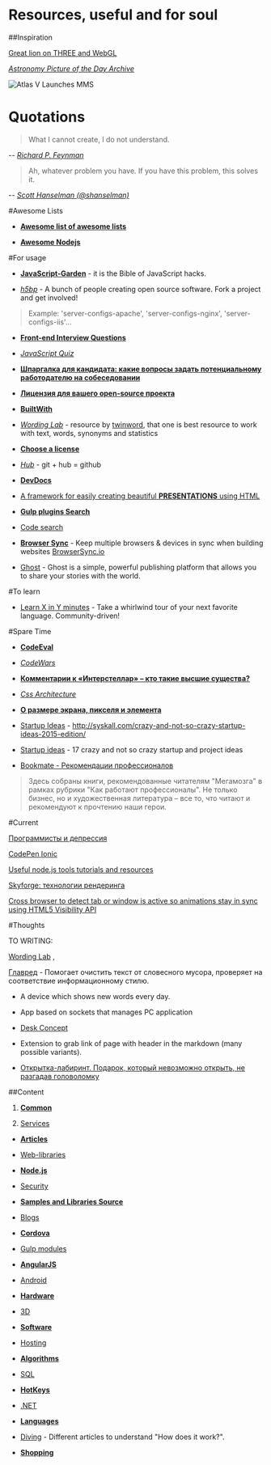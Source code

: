 # Resources, useful and for soul


##Inspiration

[Great lion on THREE and WebGL](http://codepen.io/Yakudoo/pen/YXxmYR)

[*Astronomy Picture of the Day Archive*](http://apod.nasa.gov/apod/archivepix.html)

![Atlas V Launches MMS](http://apod.nasa.gov/apod/image/1503/MMSLaunch_cooper_1050.jpg)

# Quotations

   > What I cannot create, I do not understand.

   -- [*Richard P. Feynman*](http://en.wikipedia.org/wiki/Richard_Feynman)

   > Ah, whatever problem you have. If you have this problem, this solves it.

   -- [*Scott Hanselman (@shanselman)*](https://twitter.com/shanselman/status/461532471037677568)

#Awesome Lists

* [**Awesome list of awesome lists**](https://github.com/sindresorhus/awesome)

* [**Awesome Nodejs**](https://github.com/sindresorhus/awesome-nodejs)

#For usage

* [**JavaScript-Garden**](http://bonsaiden.github.io/JavaScript-Garden/ru/) - it is the Bible of JavaScript hacks.

* [*h5bp*](https://h5bp.github.io/) - A bunch of people creating open source software. Fork a project and get involved!
> Example: 'server-configs-apache', 'server-configs-nginx', 'server-configs-iis'...
   
* [**Front-end Interview Questions**](https://github.com/h5bp/Front-end-Developer-Interview-Questions)

* [*JavaScript Quiz*](http://javascript-puzzlers.herokuapp.com/)

* [**Шпаргалка для кандидата: какие вопросы задать потенциальному работодателю на собеседовании**](http://megamozg.ru/post/13704/)

* [**Лицензия для вашего open-source проекта**](http://habrahabr.ru/post/243091/)



* [**BuiltWith**](http://builtwith.com/)

* [*Wording Lab*](https://www.wordinglab.com/) -  resource by [twinword](https://www.twinword.com/), that one is best resource to work with text, words, synonyms and statistics

* [**Choose a license**](http://choosealicense.com/)

* [*Hub*](https://github.com/github/hub) - git + hub = github

* [**DevDocs**](http://devdocs.io/)

* [A framework for easily creating beautiful **PRESENTATIONS** using HTML](https://github.com/hakimel/reveal.js)

* [**Gulp plugins Search**](http://gulpjs.com/plugins/)

* [Code search](https://searchcode.com/)

* [**Browser Sync**](https://github.com/BrowserSync/browser-sync) - Keep multiple browsers & devices in sync when building websites [BrowserSync.io](http://browsersync.io)

* [Ghost](https://github.com/TryGhost/Ghost) - Ghost is a simple, powerful publishing platform that allows you to share your stories with the world.

#To learn

* [Learn X in Y minutes](http://learnxinyminutes.com/) - Take a whirlwind tour of your next favorite language. Community-driven!

#Spare Time

* [**CodeEval**](https://www.codeeval.com/)

* [*CodeWars*](http://www.codewars.com/dashboard)

* [**Комментарии к «Интерстеллар» – кто такие высшие существа?**](http://geektimes.ru/post/247728/)

* [*Css Architecture*](http://philipwalton.com/articles/css-architecture/)

* [**О размере экрана, пикселя и элемента**](http://habrahabr.ru/post/229359/)

* [Startup Ideas](http://syskall.com/crazy-and-not-so-crazy-startup-ideas-2015-edition/) - http://syskall.com/crazy-and-not-so-crazy-startup-ideas-2015-edition/

* [Startup ideas](http://syskall.com/some-crazy-and-not-so-crazy-startup-and-proje/) - 17 crazy and not so crazy startup and project ideas

* [Bookmate - Рекомендации профессионалов](https://bookmate.com/bookshelves/L4KWMWsR)
> Здесь собраны книги, рекомендованные читателям "Мегамозга" в рамках рубрики "Как работают профессионалы". Не только бизнес, но и художественная литература – все то, что читают и рекомендуют к прочтению наши герои.

#Current

[Программисты и депрессия](http://habrahabr.ru/post/260249/)

[CodePen Ionic](http://codepen.io/ionic/popular/3/)

[Useful node.js tools tutorials and resources](http://www.smashingmagazine.com/2011/09/16/useful-node-js-tools-tutorials-and-resources/)

[Skyforge: технологии рендеринга](http://habrahabr.ru/company/mailru/blog/248873/)

[Cross browser to detect tab or window is active so animations stay in sync using HTML5 Visibility API](http://greensock.com/forums/topic/9059-cross-browser-to-detect-tab-or-window-is-active-so-animations-stay-in-sync-using-html5-visibility-api/)

#Thoughts

TO WRITING: 

[Wording Lab](https://www.wordinglab.com/) ,

[Главред](http://glvrd.ru/) - Помогает очистить текст от словесного мусора, проверяет на соответствие информационному стилю.

- A device which shows new words every day.

- App based on sockets that manages PC application

- [Desk Concept](https://www.behance.net/gallery/11592197/Desk-concept)

- Extension to grab link of page with header in the markdown (many possible variants).

- [Открытка-лабиринт. Подарок, который невозможно открыть, не разгадав головоломку](http://geektimes.ru/post/260414/)

##Content

1. [**Common**](https://github.com/VanDalkvist/resources/blob/master/common.md)

2. [Services](https://github.com/VanDalkvist/resources/blob/master/services.md)

* [**Articles**](https://github.com/VanDalkvist/resources/blob/master/articles.md)

* [Web-libraries](https://github.com/VanDalkvist/resources/blob/master/web-libraries.md)

* [**Node.js**](https://github.com/VanDalkvist/resources/blob/master/node.js.md)

* [Security](https://github.com/VanDalkvist/resources/blob/master/security.md)

* [**Samples and Libraries Source**](https://github.com/VanDalkvist/resources/blob/master/samples.md)

* [Blogs](https://github.com/VanDalkvist/resources/blob/master/blogs.md)

* [**Cordova**](https://github.com/VanDalkvist/resources/blob/master/cordova.md)

* [Gulp modules](https://github.com/VanDalkvist/resources/blob/master/gulp.md)

* [**AngularJS**](https://github.com/VanDalkvist/resources/blob/master/angular.md)

* [Android](https://github.com/VanDalkvist/resources/blob/master/android.md)

* [**Hardware**](https://github.com/VanDalkvist/resources/blob/master/hardware.md)

* [3D](https://github.com/VanDalkvist/resources/blob/master/3D.md)

* [**Software**](https://github.com/VanDalkvist/resources/blob/master/software.md)

* [Hosting](https://github.com/VanDalkvist/resources/blob/master/hosting.md)

* [**Algorithms**](https://github.com/VanDalkvist/resources/blob/master/algorithms.md)

* [SQL](https://github.com/VanDalkvist/resources/blob/master/sql.md)

* [**HotKeys**](https://github.com/VanDalkvist/resources/blob/master/hotkeys.md)

* [.NET](https://github.com/VanDalkvist/resources/blob/master/.net.md)

* [**Languages**](https://github.com/VanDalkvist/resources/blob/master/languages.md)

* [Diving](https://github.com/VanDalkvist/resources/blob/master/diving.md) - Different articles to understand "How does it work?".

* [**Shopping**](https://github.com/VanDalkvist/resources/blob/master/shopping.md)
